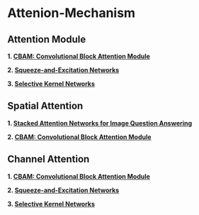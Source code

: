 # Attenion-Mechanism

## Attention Module
__1\. [CBAM: Convolutional Block Attention Module](https://arxiv.org/pdf/1807.06521.pdf)__

__2\. [Squeeze-and-Excitation Networks](https://arxiv.org/pdf/1709.01507.pdf)__

__3\. [Selective Kernel Networks](https://arxiv.org/pdf/1903.06586.pdf)__

## Spatial Attention
__1\. [Stacked Attention Networks for Image Question Answering](https://arxiv.org/pdf/1511.02274.pdf)__

__2\. [CBAM: Convolutional Block Attention Module](https://arxiv.org/pdf/1807.06521.pdf)__

## Channel Attention
__1\. [CBAM: Convolutional Block Attention Module](https://arxiv.org/pdf/1807.06521.pdf)__

__2\. [Squeeze-and-Excitation Networks](https://arxiv.org/pdf/1709.01507.pdf)__

__3\. [Selective Kernel Networks](https://arxiv.org/pdf/1903.06586.pdf)__
